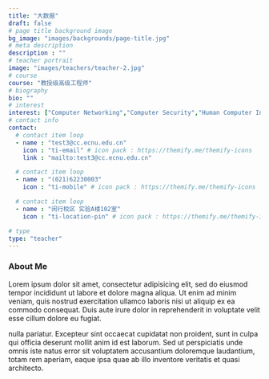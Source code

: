 ```yaml
---
title: "大数据"
draft: false
# page title background image
bg_image: "images/backgrounds/page-title.jpg"
# meta description
description : ""
# teacher portrait
image: "images/teachers/teacher-2.jpg"
# course
course: "教授级高级工程师"
# biography
bio: ""
# interest
interest: ["Computer Networking","Computer Security","Human Computer Interfacing"]
# contact info
contact:
  # contact item loop
  - name : "test3@cc.ecnu.edu.cn"
    icon : "ti-email" # icon pack : https://themify.me/themify-icons
    link : "mailto:test3@cc.ecnu.edu.cn"

  # contact item loop
  - name : "(021)62230003"
    icon : "ti-mobile" # icon pack : https://themify.me/themify-icons

  # contact item loop
  - name : "闵行校区 实验A楼102室"
    icon : "ti-location-pin" # icon pack : https://themify.me/themify-icons

# type
type: "teacher"
---
```


### About Me

Lorem ipsum dolor sit amet, consectetur adipisicing elit, sed do eiusmod tempor incididunt ut
labore et dolore magna aliqua. Ut enim ad minim veniam, quis nostrud exercitation ullamco laboris nisi ut aliquip ex ea commodo consequat. Duis aute irure dolor in reprehenderit in voluptate velit esse cillum dolore eu fugiat.

nulla pariatur. Excepteur sint occaecat cupidatat non proident, sunt in culpa qui officia deserunt mollit
anim id est laborum. Sed ut perspiciatis unde omnis iste natus error sit voluptatem accusantium doloremque
laudantium, totam rem aperiam, eaque ipsa quae ab illo inventore veritatis et quasi architecto.